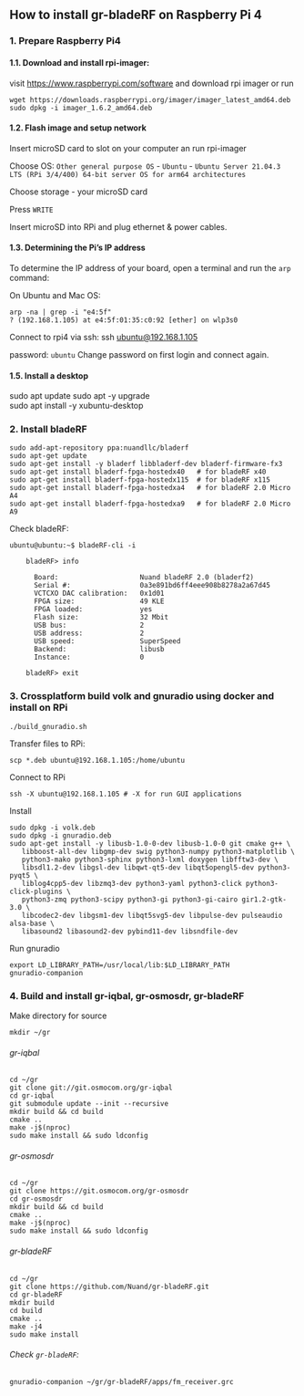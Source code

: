    ## How to install gr-bladeRF on Raspberry Pi 4

   ### 1. Prepare Raspberry Pi4

   #### 1.1. Download and install rpi-imager:
   visit https://www.raspberrypi.com/software and download rpi imager
   or run
   ```
   wget https://downloads.raspberrypi.org/imager/imager_latest_amd64.deb
   sudo dpkg -i imager_1.6.2_amd64.deb 
   ```
   #### 1.2. Flash image and setup network
   Insert microSD card to slot on your computer an run rpi-imager
   
   Choose OS: `Other general purpose OS` - `Ubuntu` - `Ubuntu Server 21.04.3 LTS (RPi 3/4/400) 64-bit server OS for arm64 architectures`
   
   Choose storage - your microSD card
   
   Press `WRITE`
   
   Insert microSD into RPi and plug ethernet & power cables.

   #### 1.3. Determining the Pi’s IP address
   
To determine the IP address of your board, open a terminal and run the `arp` command:

On Ubuntu and Mac OS:
   
   
    arp -na | grep -i "e4:5f"   
    ? (192.168.1.105) at e4:5f:01:35:c0:92 [ether] on wlp3s0
      
Connect to rpi4 via ssh:
      ssh ubuntu@192.168.1.105

password: `ubuntu`
Change password on first login and connect again.
      
   #### 1.5. Install a desktop

   sudo apt update
   sudo apt -y upgrade   
   sudo apt install -y xubuntu-desktop
   
   ### 2. Install bladeRF


    sudo add-apt-repository ppa:nuandllc/bladerf
    sudo apt-get update
    sudo apt-get install -y bladerf libbladerf-dev bladerf-firmware-fx3    
    sudo apt-get install bladerf-fpga-hostedx40   # for bladeRF x40
    sudo apt-get install bladerf-fpga-hostedx115  # for bladeRF x115
    sudo apt-get install bladerf-fpga-hostedxa4   # for bladeRF 2.0 Micro A4
    sudo apt-get install bladerf-fpga-hostedxa9   # for bladeRF 2.0 Micro A9

Check bladeRF:

   `ubuntu@ubuntu:~$ bladeRF-cli -i`
   
        bladeRF> info

          Board:                    Nuand bladeRF 2.0 (bladerf2)
          Serial #:                 0a3e891bd6ff4eee908b8278a2a67d45
          VCTCXO DAC calibration:   0x1d01
          FPGA size:                49 KLE
          FPGA loaded:              yes
          Flash size:               32 Mbit
          USB bus:                  2
          USB address:              2
          USB speed:                SuperSpeed
          Backend:                  libusb
          Instance:                 0

        bladeRF> exit
    
   ### 3. Crossplatform build volk and gnuradio using docker and install on RPi

    ./build_gnuradio.sh 
    
Transfer files to RPi:

    scp *.deb ubuntu@192.168.1.105:/home/ubuntu

Connect to RPi

    ssh -X ubuntu@192.168.1.105 # -X for run GUI applications

Install 

    sudo dpkg -i volk.deb
    sudo dpkg -i gnuradio.deb
    sudo apt-get install -y libusb-1.0-0-dev libusb-1.0-0 git cmake g++ \
       libboost-all-dev libgmp-dev swig python3-numpy python3-matplotlib \
       python3-mako python3-sphinx python3-lxml doxygen libfftw3-dev \
       libsdl1.2-dev libgsl-dev libqwt-qt5-dev libqt5opengl5-dev python3-pyqt5 \
       liblog4cpp5-dev libzmq3-dev python3-yaml python3-click python3-click-plugins \
       python3-zmq python3-scipy python3-gi python3-gi-cairo gir1.2-gtk-3.0 \
       libcodec2-dev libgsm1-dev libqt5svg5-dev libpulse-dev pulseaudio alsa-base \
       libasound2 libasound2-dev pybind11-dev libsndfile-dev

Run gnuradio

    export LD_LIBRARY_PATH=/usr/local/lib:$LD_LIBRARY_PATH
    gnuradio-companion

    
   ### 4. Build and install gr-iqbal, gr-osmosdr, gr-bladeRF

Make directory for source

    mkdir ~/gr

###### gr-iqbal

    cd ~/gr
    git clone git://git.osmocom.org/gr-iqbal
    cd gr-iqbal
    git submodule update --init --recursive
    mkdir build && cd build
    cmake ..
    make -j$(nproc) 
    sudo make install && sudo ldconfig


###### gr-osmosdr

    cd ~/gr
    git clone https://git.osmocom.org/gr-osmosdr
    cd gr-osmosdr
    mkdir build && cd build
    cmake ..
    make -j$(nproc)
    sudo make install && sudo ldconfig
    

###### gr-bladeRF

    cd ~/gr
    git clone https://github.com/Nuand/gr-bladeRF.git
    cd gr-bladeRF
    mkdir build
    cd build
    cmake ..
    make -j4
    sudo make install


###### Check `gr-bladeRF`:

    gnuradio-companion ~/gr/gr-bladeRF/apps/fm_receiver.grc


